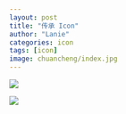 ```yaml
---
layout: post
title: "传承 Icon"
author: "Lanie"
categories: icon
tags: [icon]
image: chuancheng/index.jpg
---
```

<img src="{{ site.github.url }}/assets/img/chuancheng/1.jpg">
<p></p>
<img src="{{ site.github.url }}/assets/img/chuancheng/2.jpg">
<p></p>
<p> </p>